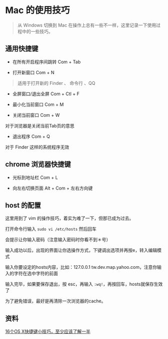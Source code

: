 # Mac 的使用技巧

> 从 Windows 切换到 Mac 在操作上总有一些不一样，这里记录一下使用过程中的一些技巧。

## 通用快捷键

- 在所有开启程序间跳转 Com + Tab

- 打开新窗口        Com + N

> 适用于打开新的 Finder 、 命令行 、QQ 

- 全屏窗口/退出全屏 Com + Ctl + F

- 最小化当前窗口        Com + M

- 关闭当前窗口  Com + W

对于浏览器是关闭当前Tab页的意思

- 退出程序 Com + Q

对于 Finder 这样的系统程序无效

## chrome 浏览器快捷键

- 光标到地址栏 Com + L

- 向左右切换页面 Alt + Com + 左右方向键

## host 的配置

这里用到了 vim 的操作技巧，着实为难了一下，但那已成为过去。

打开命令行输入 `sudo vi /etc/hosts` 然后回车

会提示让你输入密码（注意输入密码时你看不到＊号）

输入成功以后，出现的界面让你选操作方式，下键调出选项并再按e，转入编辑模式

输入你要设定的hosts内容，比如：127.0.0.1 tw.dev.map.yahoo.com，注意你输入的字符在选中字符的前面

输入完毕，如果要保存退出，按 esc，再输入 `:wq!`，再按回车，hosts就保存生效了

为了避免错误，最好是再清除一次浏览器的cache。

## 资料

[16个OS X快捷键小技巧，至少应该了解一半](http://www.macx.cn/thread-2050934-1-1.html)



